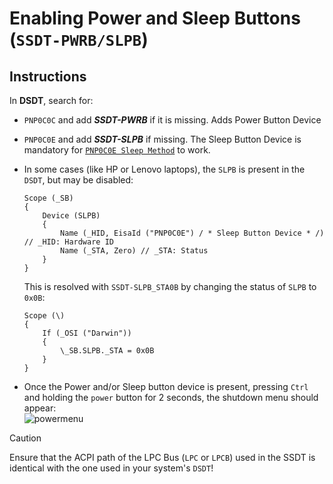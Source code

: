 # Enabling Power and Sleep Buttons (`SSDT-PWRB/SLPB`)

## Instructions

In **DSDT**, search for:

- `PNP0C0C` and add ***SSDT-PWRB*** if it is missing. Adds Power Button Device
- `PNP0C0E` and add ***SSDT-SLPB*** if missing. The Sleep Button Device is mandatory for [`PNP0C0E Sleep Method`](/Content/04_Fixing_Sleep_and_Wake_Issues/PNP0C0E_Sleep_Correction_Method) to work.
- In some cases (like HP or Lenovo laptops), the `SLPB` is present in the `DSDT`, but may be disabled:
	
	```asl
    Scope (_SB)
    {
        Device (SLPB)
        {
            Name (_HID, EisaId ("PNP0C0E") / * Sleep Button Device * /) // _HID: Hardware ID
            Name (_STA, Zero) // _STA: Status
        }
    }
    ```
    
    This is resolved with `SSDT-SLPB_STA0B` by changing the status of `SLPB` to `0x0B`:
    
    ```asl
    Scope (\)
    {
        If (_OSI ("Darwin"))
        {
            \_SB.SLPB._STA = 0x0B
        }
    }
    ```
- Once the Power and/or Sleep button device is present, pressing `Ctrl` and holding the `power` button for 2 seconds, the shutdown menu should appear:<br>![powermenu](https://github.com/user-attachments/assets/8c325335-d750-43cd-a32e-0a35094d2349)

> [!CAUTION]
> 
> Ensure that the ACPI path of the LPC Bus (`LPC` or `LPCB`) used in the SSDT is identical with the one used in your system's `DSDT`! 
